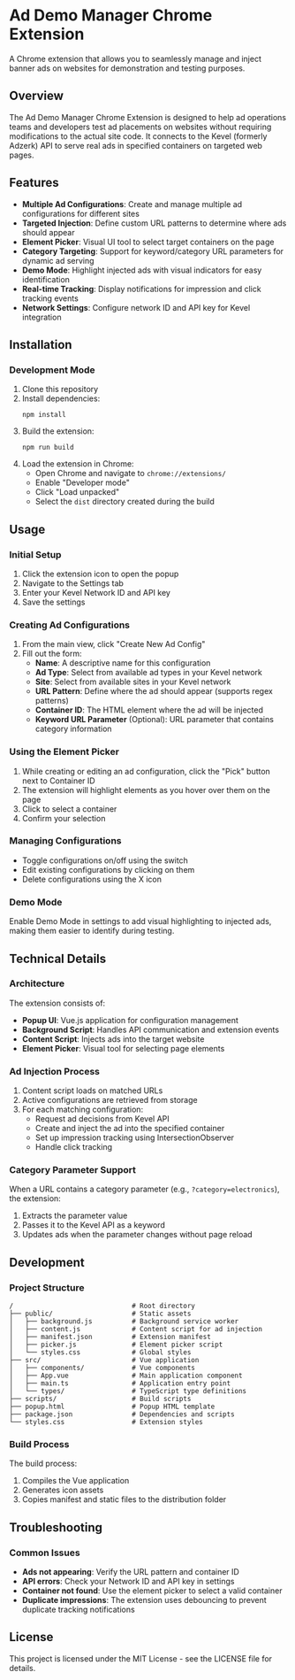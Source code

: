 # Ad Demo Manager Chrome Extension

A Chrome extension that allows you to seamlessly manage and inject banner ads on websites for demonstration and testing purposes.

## Overview

The Ad Demo Manager Chrome Extension is designed to help ad operations teams and developers test ad placements on websites without requiring modifications to the actual site code. It connects to the Kevel (formerly Adzerk) API to serve real ads in specified containers on targeted web pages.

## Features

- **Multiple Ad Configurations**: Create and manage multiple ad configurations for different sites
- **Targeted Injection**: Define custom URL patterns to determine where ads should appear
- **Element Picker**: Visual UI tool to select target containers on the page
- **Category Targeting**: Support for keyword/category URL parameters for dynamic ad serving
- **Demo Mode**: Highlight injected ads with visual indicators for easy identification
- **Real-time Tracking**: Display notifications for impression and click tracking events
- **Network Settings**: Configure network ID and API key for Kevel integration

## Installation

### Development Mode

1. Clone this repository
2. Install dependencies:
   ```
   npm install
   ```
3. Build the extension:
   ```
   npm run build
   ```
4. Load the extension in Chrome:
   - Open Chrome and navigate to `chrome://extensions/`
   - Enable "Developer mode"
   - Click "Load unpacked"
   - Select the `dist` directory created during the build

## Usage

### Initial Setup

1. Click the extension icon to open the popup
2. Navigate to the Settings tab
3. Enter your Kevel Network ID and API key
4. Save the settings

### Creating Ad Configurations

1. From the main view, click "Create New Ad Config"
2. Fill out the form:
   - **Name**: A descriptive name for this configuration
   - **Ad Type**: Select from available ad types in your Kevel network
   - **Site**: Select from available sites in your Kevel network
   - **URL Pattern**: Define where the ad should appear (supports regex patterns)
   - **Container ID**: The HTML element where the ad will be injected
   - **Keyword URL Parameter** (Optional): URL parameter that contains category information

### Using the Element Picker

1. While creating or editing an ad configuration, click the "Pick" button next to Container ID
2. The extension will highlight elements as you hover over them on the page
3. Click to select a container
4. Confirm your selection

### Managing Configurations

- Toggle configurations on/off using the switch
- Edit existing configurations by clicking on them
- Delete configurations using the X icon

### Demo Mode

Enable Demo Mode in settings to add visual highlighting to injected ads, making them easier to identify during testing.

## Technical Details

### Architecture

The extension consists of:

- **Popup UI**: Vue.js application for configuration management
- **Background Script**: Handles API communication and extension events
- **Content Script**: Injects ads into the target website
- **Element Picker**: Visual tool for selecting page elements

### Ad Injection Process

1. Content script loads on matched URLs
2. Active configurations are retrieved from storage
3. For each matching configuration:
   - Request ad decisions from Kevel API
   - Create and inject the ad into the specified container
   - Set up impression tracking using IntersectionObserver
   - Handle click tracking

### Category Parameter Support

When a URL contains a category parameter (e.g., `?category=electronics`), the extension:
1. Extracts the parameter value 
2. Passes it to the Kevel API as a keyword
3. Updates ads when the parameter changes without page reload

## Development

### Project Structure

```
/                              # Root directory
├── public/                    # Static assets
│   ├── background.js          # Background service worker
│   ├── content.js             # Content script for ad injection
│   ├── manifest.json          # Extension manifest
│   ├── picker.js              # Element picker script
│   └── styles.css             # Global styles
├── src/                       # Vue application
│   ├── components/            # Vue components
│   ├── App.vue                # Main application component
│   ├── main.ts                # Application entry point
│   └── types/                 # TypeScript type definitions
├── scripts/                   # Build scripts
├── popup.html                 # Popup HTML template
├── package.json               # Dependencies and scripts
└── styles.css                 # Extension styles
```

### Build Process

The build process:
1. Compiles the Vue application
2. Generates icon assets
3. Copies manifest and static files to the distribution folder

## Troubleshooting

### Common Issues

- **Ads not appearing**: Verify the URL pattern and container ID
- **API errors**: Check your Network ID and API key in settings
- **Container not found**: Use the element picker to select a valid container
- **Duplicate impressions**: The extension uses debouncing to prevent duplicate tracking notifications

## License

This project is licensed under the MIT License - see the LICENSE file for details.
